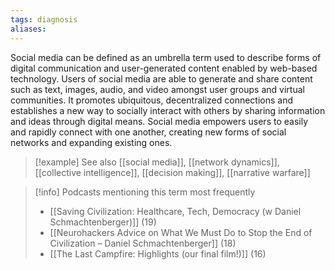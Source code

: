 ```yaml
---
tags: diagnosis
aliases:
---
```


Social media can be defined as an umbrella term used to describe forms of digital communication and user-generated content enabled by web-based technology. Users of social media are able to generate and share content such as text, images, audio, and video amongst user groups and virtual communities. It promotes ubiquitous, decentralized connections and establishes a new way to socially interact with others by sharing information and ideas through digital means. Social media empowers users to easily and rapidly connect with one another, creating new forms of social networks and expanding existing ones.

> [!example] See also
> [[social media]], [[network dynamics]], [[collective intelligence]], [[decision making]], [[narrative warfare]]

> [!info] Podcasts mentioning this term most frequently
> * [[Saving Civilization: Healthcare, Tech, Democracy (w Daniel Schmachtenberger)]] (19)
> * [[Neurohackers Advice on What We Must Do to Stop the End of Civilization – Daniel Schmachtenberger]] (18)
> * [[The Last Campfire: Highlights (our final film!)]] (16)
